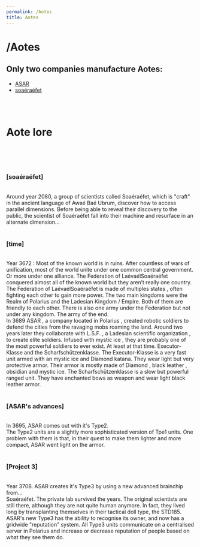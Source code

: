 ```yaml
---
permalink: /Aotes
title: Aotes
---
```

# /Aotes
## Only two companies manufacture Aotes:

- [ASAR](./ASAR/index.md)
- [soaéraéfet](./soaéraéfet/index.md)
<br/>
<br/>

# Aote lore

<br/>
<br/>
<br/>

### [soaéraéfet]
<br/>
Around year 2080, a group of scientists called Soaéraéfet, which is "craft" in the ancient language of Awaé Baé Ubrum, discover how to access parallel dimensions. Before being able to reveal their discovery to the public, the scientist of Soaéraéfet fall into their machine and resurface in an alternate dimension...
<br/>
<br/>

### [time]
<br/>
Year 3672 : Most of the known world is in ruins. After countless of wars of unification, most of the world unite under one common central government. Or more under one alliance. The Federation of LaévaélSoaéraéfet conquered almost all of the known world but they aren’t really one country. The Federation of LaévaélSoaéraéfet is made of multiples states , often fighting each other to gain more power. The two main kingdoms were the Realm of Polarius and the Ladesian Kingdom / Empire. Both of them are friendly to each other. There is also one army under the Federation but not under any kingdom. The army of the end.
<br/>
In 3689 ASAR , a company located in Polarius , created robotic soldiers to defend the cities from the ravaging mobs roaming the land. Around two years later they collaborate with L.S.F. , a Ladesian scientific organization , to create elite soldiers. Infused with mystic ice , they are probably one of the most powerful soldiers to ever exist. At least at that time. Executor-Klasse and the Scharfschützenklasse. The Executor-Klasse is a very fast unit armed with an mystic ice and Diamond katana. They wear light but very protective armor. Their armor is mostly made of Diamond , black leather , obsidian and mystic ice. The Scharfschützenklasse is a slow but powerful ranged unit. They have enchanted bows as weapon and wear light black leather armor.
<br/>
<br/>

### [ASAR's advances]
<br/>
In 3695, ASAR comes out with it's Type2. 
<br/>
The Type2 units are a slightly more sophisticated version of Tpe1 units. One problem with them is that, in their quest to make them lighter and more compact, ASAR went light on the armor. 
<br/>
<br/>

### [Project 3]
<br/>
Year 3708. ASAR creates it's Type3 by using a new advanced brainchip from...<br/>
Soaéraéfet. The private lab survived the years. The original scientists are still there, although they are not quite 
human anymore. In fact, they lived long by transplanting themselves in their tactical doll type, the STD185. ASAR's new Type3 has the ability to recognise its owner, and now has a gridwide "reputation" system. All Type3 units communicate on a centralised server in Polarius and increase or decrease reputation of people based on what they see them do.
<br/>
<br/>